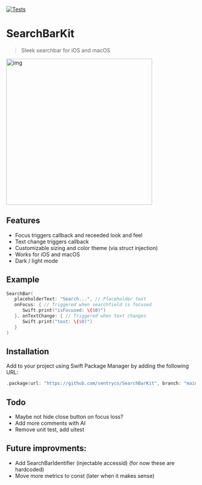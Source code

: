 [![Tests](https://github.com/sentryco/SearchBarKit/actions/workflows/Tests.yml/badge.svg)](https://github.com/sentryco/SearchBarKit/actions/workflows/Tests.yml)

# SearchBarKit

> Sleek searchbar for iOS and macOS

<img width="388" alt="img" src="https://s11.gifyu.com/images/SOOPE.gif">

## Features

- Focus triggers callback and receeded look and feel
- Text change triggers callback
- Customizable sizing and color theme (via struct injection)
- Works for iOS and macOS
- Dark / light mode

## Example

```swift
SearchBar(
   placeholderText: "Search...", // Placeholder text
   onFocus: { // Triggered when searchfield is focused
      Swift.print("isFocused: \($0)")
   }, onTextChange: { // Triggered when text changes
      Swift.print("text: \($0)")
   }
)
```

## Installation
Add to your project using Swift Package Manager by adding the following URL:

```swift
.package(url: "https://github.com/sentryco/SearchBarKit", branch: "main")
```   

## Todo
- Maybe not hide close button on focus loss?
- Add more comments with AI 
- Remove unit test, add uitest

## Future improvments:
- Add SearchBarIdentifier (injectable accessid) (for now these are hardcoded) 
- Move more metrics to const (later when it makes sense) 
